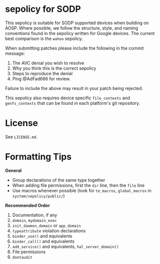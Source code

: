 # sepolicy for SODP

This sepolicy is suitable for SODP supported devices when building on AOSP. Where
possible, we follow the structure, style, and naming conventions found in the sepolicy
written for Google devices. The current best comparison is the `wahoo` sepolicy.

When submitting patches please include the following in the commit message:

1. The AVC denial you wish to resolve
2. Why you think this is the correct sepolicy
3. Steps to reproduce the denial
4. Ping @AdFad666 for review.

Failure to include the above may result in your patch being rejected.

This sepolicy also requires device specific `file_contexts` and `genfs_contexts`
that can be found in each platform's git repository.

# License
See `LICENSE.md`.

# Formatting Tips

**General**

- Group declarations of the same type together
- When adding file permissions, first the `dir` line, then the `file` line
- Use macros whenever possible
  (look for `te_macros`, `global_macros` in `system/sepolicy/public/`)

**Recommended Order**

1. Documentation, if any
2. `domain`, `mydomain_exec`
3. `init_daemon_domain` or `app_domain`
4. `typeattribute` violation declarations
5. `binder_use()` and equivalents
6. `binder_call()` and equivalents
7. `add_service()` and equivalents, `hal_server_domain()`
7. File permissions
8. `dontaudit`
